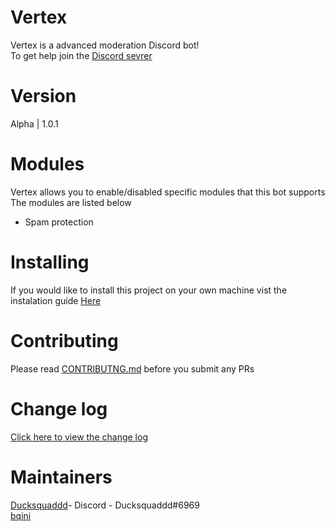 # Vertex

Vertex is a advanced moderation Discord bot!<br>
To get help join the [Discord sevrer](https://discord.gg/EcdPApY8Kd)

# Version

Alpha | 1.0.1

# Modules

Vertex allows you to enable/disabled specific modules that this bot supports <br>The modules are listed below

- Spam protection

# Installing

If you would like to install this project on your own machine vist the instalation guide [Here](/installing/)

# Contributing

Please read [CONTRIBUTNG.md](/contributing.md/) before you submit any PRs

# Change log

[Click here to view the change log](/changelog.md/)

# Maintainers

[Ducksquaddd](https://github.com/Ducksquaddd)- Discord - Ducksquaddd#6969<br>
[bqini](https://github.com/bqini)

